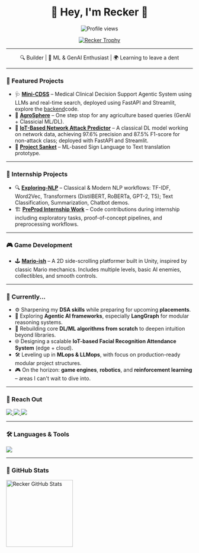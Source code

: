 <h1 align="center">🌟 Hey, I'm <strong>Recker</strong> 🚀</h1>
<p align="center">
  <img src="https://komarev.com/ghpvc/?username=Recker-Dev&label=Profile%20views&color=0e75b6&style=flat" alt="Profile views" />
</p>

<p align="center">
  <a href="https://github.com/ryo-ma/github-profile-trophy">
    <img src="https://github-profile-trophy.vercel.app/?username=Recker-Dev&theme=tokyonight&margin-w=15&margin-h=15" alt="Recker Trophy" />
  </a>
</p>

---

<p align="center">
  🔍 Builder | 🧠 ML & GenAI Enthusiast | 🌍 Learning to leave a dent
</p>

---

### 🌟 Featured Projects

- 🩺 [**Mini-CDSS**](https://github.com/Recker-Dev/Mini-CDSS-Streamlit-Frontend) – Medical Clinical Decision Support Agentic System using LLMs and real-time search, deployed using FastAPI and Streamlit, explore the [backend](https://github.com/Recker-Dev/Mini-CDSS-FastAPI)code.
- 🌿 [**AgroSphere**](https://github.com/Recker-Dev/AgroSphere-FastAPI) – One step stop for any agriculture based queries (GenAI + Classicial ML/DL). 
- 🚨 [**IoT-Based Network Attack Predictor**](https://github.com/Recker-Dev/IOT-Healthcare-Network-Traffic-Attack-Predictor) – A classical DL model working on network data, achieving 97.6% precision and 87.5% F1-score for non-attack class; deployed with FastAPI and Streamlit.
- 🔬 [**Project Sanket**](https://github.com/Recker-Dev/Project-Sanket) – ML-based Sign Language to Text translation prototype.

---

### 🧪 Internship Projects

- 🔍 [**Exploring-NLP**](https://github.com/Recker-Dev/Exploring-NLP) – Classical & Modern NLP workflows: TF-IDF, Word2Vec, Transformers (DistilBERT, RoBERTa, GPT-2, T5); Text Classification, Summarization, Chatbot demos.
- 🏗️ [**PreProd Internship Work**](https://github.com/Recker-Dev/PreProd-Internship-Work) – Code contributions during internship including exploratory tasks, proof-of-concept pipelines, and preprocessing workflows.

---

### 🎮 Game Development

- 🕹️ [**Mario-ish**](https://reckerdev.itch.io/mario-ish) – A 2D side-scrolling platformer built in Unity, inspired by classic Mario mechanics. Includes multiple levels, basic AI enemies, collectibles, and smooth controls.

---

### 🚧 Currently...

- ⚙️ Sharpening my **DSA skills** while preparing for upcoming **placements**.
- 🧠 Exploring **Agentic AI frameworks**, especially **LangGraph** for modular reasoning systems.
- 🔧 Rebuilding core **DL/ML algorithms from scratch** to deepen intuition beyond libraries.
- 🌐 Designing a scalable **IoT-based Facial Recognition Attendance System** (edge + cloud).
- 🛠️ Leveling up in **MLops & LLMops**, with focus on production-ready modular project structures.
- 🎮 On the horizon: **game engines**, **robotics**, and **reinforcement learning** – areas I can't wait to dive into.


---

### 💌 Reach Out

<p>
  <a href="mailto:reckerdev@gmail.com">
    <img src="https://img.shields.io/badge/Gmail-D14836?style=for-the-badge&logo=gmail&logoColor=white" />
  </a>
  <a href="https://github.com/Recker-Dev">
    <img src="https://img.shields.io/badge/GitHub-100000?style=for-the-badge&logo=github&logoColor=white" />
  </a>
  <a href="https://kaggle.com/reckerdev">
    <img src="https://img.shields.io/badge/Kaggle-20BEFF?style=for-the-badge&logo=kaggle&logoColor=white" />
  </a>
</p>

---

### 🛠️ Languages & Tools

<p align="left">
  <img src="https://skillicons.dev/icons?i=py,cpp,java,mongodb,postgresql,git,docker,pytorch,opencv,pandas,postman,unity&perline=8" />
</p>

---

### 🌟 GitHub Stats

<p>
  <img align="center" height="180em" src="https://github-readme-stats.vercel.app/api?username=Recker-Dev&show_icons=true&locale=en&theme=tokyonight" alt="Recker GitHub Stats" />
</p>
